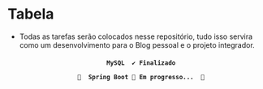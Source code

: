 Tabela
=================
<!--ts-->
   - Todas as tarefas serão colocados nesse repositório, tudo isso servira como um desenvolvimento para o Blog pessoal e o projeto integrador.  
<!--te-->

<h4 align="center"> 
	
	    MySQL  ✔ Finalizado 
	
	   🚧  Spring Boot 🚀 Em progresso...  🚧
</h4>
